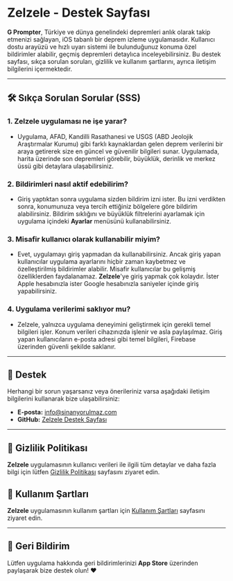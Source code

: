 # Zelzele - Destek Sayfası

**G Prompter**, Türkiye ve dünya genelindeki depremleri anlık olarak takip etmenizi sağlayan, iOS tabanlı bir deprem izleme uygulamasıdır. Kullanıcı dostu arayüzü ve hızlı uyarı sistemi ile bulunduğunuz konuma özel bildirimler alabilir, geçmiş depremleri detaylıca inceleyebilirsiniz. Bu destek sayfası, sıkça sorulan soruları, gizlilik ve kullanım şartlarını, ayrıca iletişim bilgilerini içermektedir.

---

## 🛠️ Sıkça Sorulan Sorular (SSS)

### 1. **Zelzele uygulaması ne işe yarar?**
- Uygulama, AFAD, Kandilli Rasathanesi ve USGS (ABD Jeolojik Araştırmalar Kurumu) gibi farklı kaynaklardan gelen deprem verilerini bir araya getirerek size en güncel ve güvenilir bilgileri sunar. Uygulamada, harita üzerinde son depremleri görebilir, büyüklük, derinlik ve merkez üssü gibi detaylara ulaşabilirsiniz.

### 2. **Bildirimleri nasıl aktif edebilirim?**
- Giriş yaptıktan sonra uygulama sizden bildirim izni ister. Bu izni verdikten sonra, konumunuza veya tercih ettiğiniz bölgelere göre bildirim alabilirsiniz. Bildirim sıklığını ve büyüklük filtrelerini ayarlamak için uygulama içindeki **Ayarlar** menüsünü kullanabilirsiniz.

### 3. **Misafir kullanıcı olarak kullanabilir miyim?**
- Evet, uygulamayı giriş yapmadan da kullanabilirsiniz. Ancak giriş yapan kullanıcılar uygulama ayarlarını hiçbir zaman kaybetmez ve özelleştirilmiş bildirimler alabilir. Misafir kullanıcılar bu gelişmiş özelliklerden faydalanamaz. **Zelzele**'ye giriş yapmak çok kolaydır. İster Apple hesabınızla ister Google hesabınızla saniyeler içinde giriş yapabilirsiniz.

### 4. **Uygulama verilerimi saklıyor mu?**
- Zelzele, yalnızca uygulama deneyimini geliştirmek için gerekli temel bilgileri işler. Konum verileri cihazınızda işlenir ve asla paylaşılmaz. Giriş yapan kullanıcıların e-posta adresi gibi temel bilgileri, Firebase üzerinden güvenli şekilde saklanır.

---

## 📝 Destek

Herhangi bir sorun yaşarsanız veya önerileriniz varsa aşağıdaki iletişim bilgilerini kullanarak bize ulaşabilirsiniz:

- **E-posta:** info@sinanyorulmaz.com
- **GitHub:** [Zelzele Destek Sayfası](https://github.com/yorulmazsinan/zelzele)

---

## 📜 Gizlilik Politikası

**Zelzele** uygulamasının kullanıcı verileri ile ilgili tüm detaylar ve daha fazla bilgi için lütfen [Gizlilik Politikası](https://github.com/yorulmazsinan/zelzele/blob/dev/privacy-policy.md) sayfasını ziyaret edin.

## 📜 Kullanım Şartları

**Zelzele** uygulamasının kullanım şartları için [Kullanım Şartları](https://github.com/yorulmazsinan/zelzele/blob/dev/terms-of-use.md) sayfasını ziyaret edin.

---

## 🌟 Geri Bildirim

Lütfen uygulama hakkında geri bildirimlerinizi **App Store** üzerinden paylaşarak bize destek olun! ❤️
